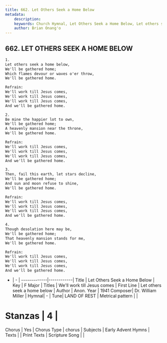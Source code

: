 ```yaml
---
title: 662. Let Others Seek a Home Below
metadata:
    description: 
    keywords: Church Hymnal, Let Others Seek a Home Below, Let others seek a home below, We'll work till Jesus comes
    author: Brian Onang'o
---
```



## 662. LET OTHERS SEEK A HOME BELOW

```txt
1.
Let others seek a home below, 
We'll be gathered home; 
Which flames devour or waves o'er throw, 
We'll be gathered home. 

Refrain:
We'll work till Jesus comes, 
We'll work till Jesus comes, 
We'll work till Jesus comes, 
And we'll be gathered home. 

2.
Be mine the happier lot to own, 
We'll be gathered home; 
A heavenly mansion near the throne, 
We'll be gathered home. 

Refrain:
We'll work till Jesus comes, 
We'll work till Jesus comes, 
We'll work till Jesus comes, 
And we'll be gathered home. 

3.
Then, fail this earth, let stars decline, 
We'll be gathered home; 
And sun and moon refuse to shine, 
We'll be gathered home. 

Refrain:
We'll work till Jesus comes, 
We'll work till Jesus comes, 
We'll work till Jesus comes, 
And we'll be gathered home. 

4.
Though desolation here may be, 
We'll be gathered home; 
That heavenly mansion stands for me, 
We'll be gathered home.

Refrain:
We'll work till Jesus comes, 
We'll work till Jesus comes, 
We'll work till Jesus comes, 
And we'll be gathered home. 

```

- |   -  |
-------------|------------|
Title | Let Others Seek a Home Below |
Key | F Major |
Titles | We'll work till Jesus comes |
First Line | Let others seek a home below |
Author | Anon.
Year | 1941
Composer| Dr. William Miller |
Hymnal|  - |
Tune| LAND OF REST |
Metrical pattern | |
# Stanzas | 4 |
Chorus | Yes |
Chorus Type | chorus |
Subjects | Early Advent Hymns |
Texts |  |
Print Texts | 
Scripture Song |  |
  
